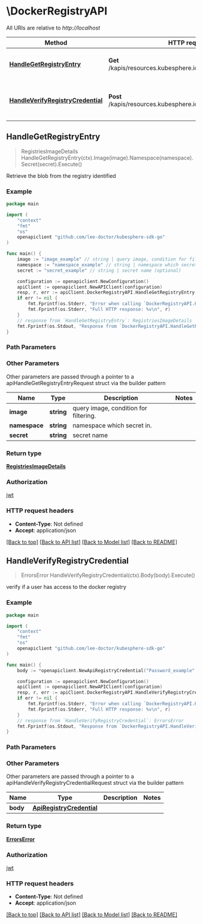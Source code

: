 # \DockerRegistryAPI

All URIs are relative to *http://localhost*

Method | HTTP request | Description
------------- | ------------- | -------------
[**HandleGetRegistryEntry**](DockerRegistryAPI.md#HandleGetRegistryEntry) | **Get** /kapis/resources.kubesphere.io/v1alpha2/registry/blob | Retrieve the blob from the registry identified
[**HandleVerifyRegistryCredential**](DockerRegistryAPI.md#HandleVerifyRegistryCredential) | **Post** /kapis/resources.kubesphere.io/v1alpha2/registry/verify | verify if a user has access to the docker registry



## HandleGetRegistryEntry

> RegistriesImageDetails HandleGetRegistryEntry(ctx).Image(image).Namespace(namespace).Secret(secret).Execute()

Retrieve the blob from the registry identified

### Example

```go
package main

import (
	"context"
	"fmt"
	"os"
	openapiclient "github.com/lee-doctor/kubesphere-sdk-go"
)

func main() {
	image := "image_example" // string | query image, condition for filtering.
	namespace := "namespace_example" // string | namespace which secret in. (optional)
	secret := "secret_example" // string | secret name (optional)

	configuration := openapiclient.NewConfiguration()
	apiClient := openapiclient.NewAPIClient(configuration)
	resp, r, err := apiClient.DockerRegistryAPI.HandleGetRegistryEntry(context.Background()).Image(image).Namespace(namespace).Secret(secret).Execute()
	if err != nil {
		fmt.Fprintf(os.Stderr, "Error when calling `DockerRegistryAPI.HandleGetRegistryEntry``: %v\n", err)
		fmt.Fprintf(os.Stderr, "Full HTTP response: %v\n", r)
	}
	// response from `HandleGetRegistryEntry`: RegistriesImageDetails
	fmt.Fprintf(os.Stdout, "Response from `DockerRegistryAPI.HandleGetRegistryEntry`: %v\n", resp)
}
```

### Path Parameters



### Other Parameters

Other parameters are passed through a pointer to a apiHandleGetRegistryEntryRequest struct via the builder pattern


Name | Type | Description  | Notes
------------- | ------------- | ------------- | -------------
 **image** | **string** | query image, condition for filtering. | 
 **namespace** | **string** | namespace which secret in. | 
 **secret** | **string** | secret name | 

### Return type

[**RegistriesImageDetails**](RegistriesImageDetails.md)

### Authorization

[jwt](../README.md#jwt)

### HTTP request headers

- **Content-Type**: Not defined
- **Accept**: application/json

[[Back to top]](#) [[Back to API list]](../README.md#documentation-for-api-endpoints)
[[Back to Model list]](../README.md#documentation-for-models)
[[Back to README]](../README.md)


## HandleVerifyRegistryCredential

> ErrorsError HandleVerifyRegistryCredential(ctx).Body(body).Execute()

verify if a user has access to the docker registry

### Example

```go
package main

import (
	"context"
	"fmt"
	"os"
	openapiclient "github.com/lee-doctor/kubesphere-sdk-go"
)

func main() {
	body := *openapiclient.NewApiRegistryCredential("Password_example", "Serverhost_example", "Username_example") // ApiRegistryCredential | 

	configuration := openapiclient.NewConfiguration()
	apiClient := openapiclient.NewAPIClient(configuration)
	resp, r, err := apiClient.DockerRegistryAPI.HandleVerifyRegistryCredential(context.Background()).Body(body).Execute()
	if err != nil {
		fmt.Fprintf(os.Stderr, "Error when calling `DockerRegistryAPI.HandleVerifyRegistryCredential``: %v\n", err)
		fmt.Fprintf(os.Stderr, "Full HTTP response: %v\n", r)
	}
	// response from `HandleVerifyRegistryCredential`: ErrorsError
	fmt.Fprintf(os.Stdout, "Response from `DockerRegistryAPI.HandleVerifyRegistryCredential`: %v\n", resp)
}
```

### Path Parameters



### Other Parameters

Other parameters are passed through a pointer to a apiHandleVerifyRegistryCredentialRequest struct via the builder pattern


Name | Type | Description  | Notes
------------- | ------------- | ------------- | -------------
 **body** | [**ApiRegistryCredential**](ApiRegistryCredential.md) |  | 

### Return type

[**ErrorsError**](ErrorsError.md)

### Authorization

[jwt](../README.md#jwt)

### HTTP request headers

- **Content-Type**: Not defined
- **Accept**: application/json

[[Back to top]](#) [[Back to API list]](../README.md#documentation-for-api-endpoints)
[[Back to Model list]](../README.md#documentation-for-models)
[[Back to README]](../README.md)

